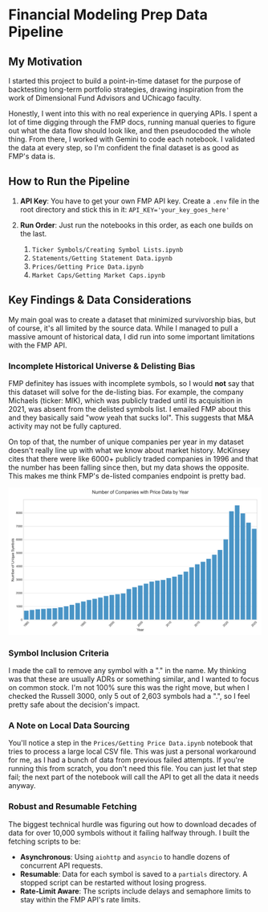 # Financial Modeling Prep Data Pipeline

## My Motivation

I started this project to build a point-in-time dataset for the purpose of backtesting long-term portfolio strategies, drawing inspiration from the work of Dimensional Fund Advisors and UChicago faculty.

Honestly, I went into this with no real experience in querying APIs. I spent a lot of time digging through the FMP docs, running manual queries to figure out what the data flow should look like, and then pseudocoded the whole thing. From there, I worked with Gemini to code each notebook. I validated the data at every step, so I'm confident the final dataset is as good as FMP's data is.

## How to Run the Pipeline

1.  **API Key**: You have to get your own FMP API key. Create a `.env` file in the root directory and stick this in it:
    `API_KEY='your_key_goes_here'`

2.  **Run Order**: Just run the notebooks in this order, as each one builds on the last.
    1.  `Ticker Symbols/Creating Symbol Lists.ipynb`
    2.  `Statements/Getting Statement Data.ipynb`
    3.  `Prices/Getting Price Data.ipynb`
    4.  `Market Caps/Getting Market Caps.ipynb`

## Key Findings & Data Considerations

My main goal was to create a dataset that minimized survivorship bias, but of course, it's all limited by the source data. While I managed to pull a massive amount of historical data, I did run into some important limitations with the FMP API.

### Incomplete Historical Universe & Delisting Bias
FMP definitey has issues with incomplete symbols, so I would **not** say that this dataset will solve for the de-listing bias. For example, the company Michaels (ticker: MIK), which was publicly traded until its acquisition in 2021, was absent from the delisted symbols list. I emailed FMP about this and they basically said "wow yeah that sucks lol". This suggests that M&A activity may not be fully captured.

On top of that, the number of unique companies per year in my dataset doesn't really line up with what we know about market history. McKinsey cites that there were like 6000+ publicly traded companies in 1996 and that the number has been falling since then, but my data shows the opposite. This makes me think FMP's de-listed companies endpoint is pretty bad.

![Number of Companies with Price Data by Year](Analysis/symbols_per_year.png)

### Symbol Inclusion Criteria
I made the call to remove any symbol with a "." in the name. My thinking was that these are usually ADRs or something similar, and I wanted to focus on common stock. I'm not 100% sure this was the right move, but when I checked the Russell 3000, only 5 out of 2,603 symbols had a ".", so I feel pretty safe about the decision's impact.

### A Note on Local Data Sourcing
You'll notice a step in the `Prices/Getting Price Data.ipynb` notebook that tries to process a large local CSV file. This was just a personal workaround for me, as I had a bunch of data from previous failed attempts. If you're running this from scratch, you don't need this file. You can just let that step fail; the next part of the notebook will call the API to get all the data it needs anyway.

### Robust and Resumable Fetching
The biggest technical hurdle was figuring out how to download decades of data for over 10,000 symbols without it failing halfway through. I built the fetching scripts to be:
-   **Asynchronous**: Using `aiohttp` and `asyncio` to handle dozens of concurrent API requests.
-   **Resumable**: Data for each symbol is saved to a `partials` directory. A stopped script can be restarted without losing progress.
-   **Rate-Limit Aware**: The scripts include delays and semaphore limits to stay within the FMP API's rate limits.